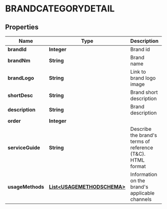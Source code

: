 

# BRANDCATEGORYDETAIL


## Properties

| Name | Type | Description | Notes |
|------------ | ------------- | ------------- | -------------|
|**brandId** | **Integer** | Brand id |  [optional] |
|**brandNm** | **String** | Brand name |  [optional] |
|**brandLogo** | **String** | Link to brand logo image |  [optional] |
|**shortDesc** | **String** | Brand short description |  [optional] |
|**description** | **String** | Brand description |  [optional] |
|**order** | **Integer** |  |  [optional] |
|**serviceGuide** | **String** | Describe the brand&#39;s terms of reference (T&amp;C). HTML format |  [optional] |
|**usageMethods** | [**List&lt;USAGEMETHODSCHEMA&gt;**](USAGEMETHODSCHEMA.md) | Information on the brand&#39;s applicable channels |  [optional] |



